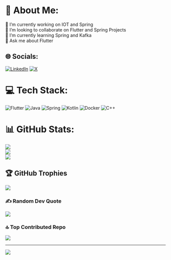 # 💫 About Me:
🔭 I’m currently working on IOT and Spring<br>👯 I’m looking to collaborate on Flutter and Spring Projects<br>🌱 I’m currently learning Spring and Kafka<br>💬 Ask me about Flutter<br>


## 🌐 Socials:
[![LinkedIn](https://img.shields.io/badge/LinkedIn-%230077B5.svg?logo=linkedin&logoColor=white)](https://www.linkedin.com/in/jhalak-upadhyay-95447922b/) [![X](https://img.shields.io/badge/X-black.svg?logo=X&logoColor=white)](https://x.com/https://twitter.com/Jhalak5Upadhyay) 

# 💻 Tech Stack:
![Flutter](https://img.shields.io/badge/Flutter-%2302569B.svg?style=for-the-badge&logo=Flutter&logoColor=white) ![Java](https://img.shields.io/badge/java-%23ED8B00.svg?style=for-the-badge&logo=openjdk&logoColor=white) ![Spring](https://img.shields.io/badge/spring-%236DB33F.svg?style=for-the-badge&logo=spring&logoColor=white) ![Kotlin](https://img.shields.io/badge/kotlin-%237F52FF.svg?style=for-the-badge&logo=kotlin&logoColor=white) ![Docker](https://img.shields.io/badge/docker-%230db7ed.svg?style=for-the-badge&logo=docker&logoColor=white) ![C++](https://img.shields.io/badge/c++-%2300599C.svg?style=for-the-badge&logo=c%2B%2B&logoColor=white)
# 📊 GitHub Stats:
![](https://github-readme-stats.vercel.app/api?username=Jhalakupadhyay&theme=jolly&hide_border=false&include_all_commits=true&count_private=true)<br/>
![](https://github-readme-streak-stats.herokuapp.com/?user=Jhalakupadhyay&theme=jolly&hide_border=false)<br/>
![](https://github-readme-stats.vercel.app/api/top-langs/?username=Jhalakupadhyay&theme=jolly&hide_border=false&include_all_commits=true&count_private=true&layout=compact)

## 🏆 GitHub Trophies
![](https://github-profile-trophy.vercel.app/?username=Jhalakupadhyay&theme=gruvbox&no-frame=false&no-bg=false&margin-w=4)

### ✍️ Random Dev Quote
![](https://quotes-github-readme.vercel.app/api?type=horizontal&theme=tokyonight)

### 🔝 Top Contributed Repo
![](https://github-contributor-stats.vercel.app/api?username=Jhalakupadhyay&limit=5&theme=dark&combine_all_yearly_contributions=true)

---
[![](https://visitcount.itsvg.in/api?id=Jhalakupadhyay&icon=6&color=9)](https://visitcount.itsvg.in)

<!-- Proudly created with GPRM ( https://gprm.itsvg.in ) -->
